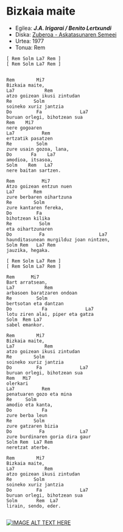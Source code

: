 # Bizkaia maite

   * Egilea: ***J.A. Irigarai / Benito Lertxundi***
   * Diska: [Zuberoa - Askatasunaren Semeei](https://eu.wikipedia.org/wiki/Zuberoa/Askatasunaren_semeei)
   * Urtea: 1977
   * Tonua: Rem


```
[ Rem Solm La7 Rem ]
[ Rem Solm La7 Rem ]


Rem        Mi7
Bizkaia maite,
La7           Rem
atzo goizean ikusi zintudan
Re        Solm
soineko xuriz jantzia
Do         Fa              La7
buruan orlegi, bihotzean sua
Rem    Mi7    
nere gogoaren
La7          Rem
ertzatik pasatzen
Re         Solm      
zure usain gozoa, lana,
Do       Fa    La7
amodioa, itsasoa,
Solm    Rem   La7
nere baitan sartzen.

Rem          Mi7
Atzo goizean entzun nuen
La7       Rem
zure berbaren oihartzuna
Re        Solm
zure kantaren fereka,
Do         Fa
bihotzean kilika
Re          Solm
eta oihartzunaren
Do          Fa                    La7
haunditasunean murgilduz joan nintzen,
Solm Rem   La7 Rem
jauzika, hegaka.

[ Rem Solm La7 Rem ]
[ Rem Solm La7 Rem ]

Rem      Mi7
Bart arratsean,
La7           Rem
arbasoen baratzaren ondoan
Re         Solm
bertsotan eta dantzan
Do           Fa              La7
lotu ziren alai, piper eta gatza
Solm  Rem La7
sabel emankor.

Rem        Mi7
Bizkaia maite,
La7           Rem
atzo goizean ikusi zintudan
Re        Solm
soineko xuriz jantzia
Do         Fa              La7
buruan orlegi, bihotzean sua
Rem   Mi7
olerkari
La7          Rem
penatuaren gozo eta mina
Re     Solm
amodio eta kanta,
Do           Fa
zure berba leun
Re        Solm
zure gatzaren bizia
Do          Fa             La7
zure burdinaren goria dira gaur
Solm Rem  La7 Rem
neretzat aterbe.

Rem        Mi7
Bizkaia maite,
La7           Rem
atzo goizean ikusi zintudan
Re        Solm
soineko xuriz jantzia
Do         Fa              La7
buruan orlegi, bihotzean sua
Solm       Rem  La7
lirain, sendo, eder.


```


[![IMAGE ALT TEXT HERE](http://img.youtube.com/vi/GLtimPGqp7k/0.jpg)](http://www.youtube.com/watch?v=GLtimPGqp7k)
